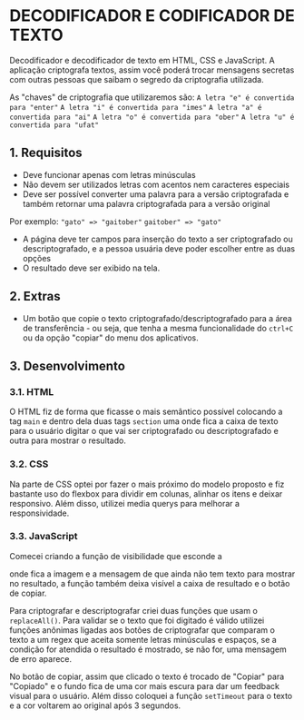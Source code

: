 ﻿# DECODIFICADOR E CODIFICADOR DE TEXTO

Decodificador e decodificador de texto em HTML, CSS e JavaScript. A aplicação criptografa textos, assim você poderá trocar mensagens secretas com outras pessoas que saibam o segredo da criptografia utilizada.

As "chaves" de criptografia que utilizaremos são:
`A letra "e" é convertida para "enter"`
`A letra "i" é convertida para "imes"`
`A letra "a" é convertida para "ai"`
`A letra "o" é convertida para "ober"`
`A letra "u" é convertida para "ufat"`

## 1. Requisitos

- Deve funcionar apenas com letras minúsculas
- Não devem ser utilizados letras com acentos nem caracteres especiais
- Deve ser possível converter uma palavra para a versão criptografada e também retornar uma palavra criptografada para a versão original

Por exemplo:
`"gato" => "gaitober"`
`gaitober" => "gato"`

- A página deve ter campos para inserção do texto a ser criptografado ou descriptografado, e a pessoa usuária deve poder escolher entre as duas opções
- O resultado deve ser exibido na tela.

## 2. Extras

- Um botão que copie o texto criptografado/descriptografado para a área de transferência - ou seja, que tenha a mesma funcionalidade do `ctrl+C` ou da opção "copiar" do menu dos aplicativos.

## 3. Desenvolvimento

### 3.1. HTML

O HTML fiz de forma que ficasse o mais semântico possível colocando a tag `main` e dentro dela duas tags `section` uma onde fica a caixa de texto para o usuário digitar o que vai ser criptografado ou descriptografado e outra para mostrar o resultado.

### 3.2. CSS

Na parte de CSS optei por fazer o mais próximo do modelo proposto e fiz bastante uso do flexbox para dividir em colunas, alinhar os itens e deixar responsivo. Além disso, utilizei media querys para melhorar a responsividade.

### 3.3. JavaScript

Comecei criando a função de visibilidade que esconde a <div> onde fica a imagem e a mensagem de que ainda não tem texto para mostrar no resultado, a função também deixa visível a caixa de resultado e o botão de copiar.

Para criptografar e descriptografar criei duas funções que usam o `replaceAll()`. Para validar se o texto que foi digitado é válido utilizei funções anônimas ligadas aos botões de criptografar que comparam o texto a um regex que aceita somente letras minúsculas e espaços, se a condição for atendida o resultado é mostrado, se não for, uma mensagem de erro aparece.

No botão de copiar, assim que clicado o texto é trocado de "Copiar" para "Copiado" e o fundo fica de uma cor mais escura para dar um feedback visual para o usuário. Além disso coloquei a função `setTimeout` para o texto e a cor voltarem ao original após 3 segundos.
